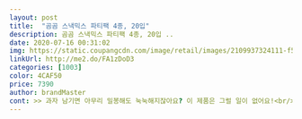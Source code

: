 ```yaml
---
layout: post 
title:  "곰곰 스낵믹스 파티팩 4종, 20입" 
description: 곰곰 스낵믹스 파티팩 4종, 20입 ..
date: 2020-07-16 00:31:02 
img: https://static.coupangcdn.com/image/retail/images/2109937324111-f59d36c5-b9ac-4454-8f7d-5ade371c14b3.jpg 
linkUrl: http://me2.do/FA1zDoD3 
categories: [1003] 
color: 4CAF50 
price: 7390 
author: brandMaster 
cont: >> 과자 남기면 아무리 밀봉해도 눅눅해지잖아요? 이 제품은 그럴 일이 없어요!<br/>>> 단짠고소가 총집합해 있어서 골라 먹는 재미가 있네요.<br/><br/>>> 부모님이 드시고선 이것만 따로 팔았으면 좋겠다고 하실 정도였네요.<br/><br/>>> 스트레스 해소용으로 먹기 좋은 맛이네요.<br/><br/>>> 식감이 바삭바삭해서 얼핏 뻥튀기 먹는 느낌도 듭니다.<br/><br/>>> 식구의 과자 취향이 모두 다른데, 각각 좋아하는 것을 겹치지 않고 먹을 수 있어서 좋았습니다.<br/><br/>>> 제가 새우칩을 정말 좋아해서 맛있게 먹었습니다.<br/><br/>>> 추억을 살려보려 했으나, 손가락에 안 들어가는 것이 함정.<br/><br/>>> 크기에 맞는 예상한 양의 과자가 들어있습니다.<br/><br/>구입가7,290원<br/>구입가7,290원(정기배송으로 10%할인)<br/>재구매 했어요<br/>첫 구매 했어요<br/><br/> - 과대 포장이라는 느낌은 없습니다.<br/><br/><br/> - 과자가 한 손에 들어오는 포켓 사이즈라서, 한 번 뜯으면 깔끔하게 다 먹게 됩니다.<br/><br/> 
---
```

 